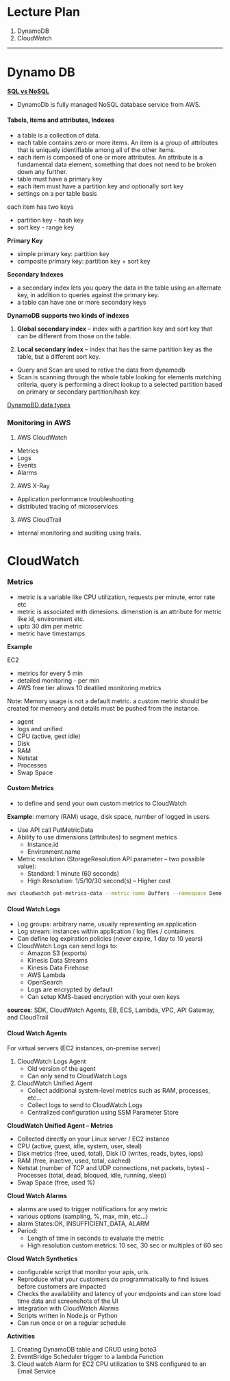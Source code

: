 # Lecture Plan


1. DynamoDB
2. CloudWatch
---

# Dynamo DB

**[SQL vs NoSQL](https://www.mongodb.com/ko-kr/resources/basics/databases/nosql-explained/nosql-vs-sql)**

- DynamoDb is fully managed NoSQL database service from AWS.

#### Tabels, items and attributes, Indexes

- a table is a collection of data.
- each table contains zero or more items. An item is a group of attributes that is uniquely identifiable among all of the other items.
- each item is composed of one or more attributes. An attribute is a fundamental data element, something that does not need to be broken down any further.
- table must have a primary key
- each item must have a partition key and optionally sort key
- settings on a per table basis

each item has two keys
- partition key - hash key
- sort key - range key


**Primary Key**

- simple primary key: partition key
- composite primary key: partition key + sort key

**Secondary Indexes**

- a secondary index lets you query the data in the table using an alternate key, in addition to queries against the primary key.
- a table can have one or more secondary keys

**DynamoDB supports two kinds of indexes**

1. **Global secondary index** –  index with a partition key and sort key that can be different from those on the table.

2. **Local secondary index** – index that has the same partition key as the table, but a different sort key.

- Query and Scan are used to retive the data from dynamodb
- Scan is scanning through the whole table looking for elements matching criteria, query is performing a direct lookup to a selected partition based on primary or secondary partition/hash key.

[DynamoBD data types](https://docs.aws.amazon.com/amazondynamodb/latest/developerguide/HowItWorks.NamingRulesDataTypes.html)




### Monitoring in AWS

1. AWS CloudWatch

- Metrics
- Logs
- Events
- Alarms

2. AWS X-Ray

- Application performance troubleshooting
- distributed tracing of microservices


3. AWS CloudTrail

- Internal monitoring and auditing using trails.


# CloudWatch

### Metrics

- metric is a variable like CPU utilization, requests per minute, error rate etc
- metric is associated with dimesions. dimenstion is an attribute for metric like id, environment etc.
- upto 30 dim per metric
- metric have timestamps


**Example**

EC2

- metrics for every 5 min
- detailed monitoring - per min
- AWS free tier allows 10 deatiled monitoring metrics

Note: Memory usage is not a default metric. a custom metric should be created for memeory and details must be pushed from the instance.


- agent
- logs and unified
- CPU (active, gest idle)
- Disk
- RAM
- Netstat
- Processes
- Swap Space


#### Custom Metrics

- to define and send your own custom metrics to CloudWatch

**Example**: memory (RAM) usage, disk space, number of logged in users.
- Use API call PutMetricData
- Ability to use dimensions (attributes) to segment metrics
  - Instance.id
  - Environment.name
- Metric resolution (StorageResolution API parameter – two possible value):
    - Standard: 1 minute (60 seconds)
    - High Resolution: 1/5/10/30 second(s) – Higher cost


```bash
aws cloudwatch put-metrics-data --metric-name Buffers --namespace Demo --unit Bytes --value 7463947324 --dimensions InstanceID=i-487aksdh80,InstanceType=t2.micro
```


#### Cloud Watch Logs

- Log groups: arbitrary name, usually representing an application
- Log stream: instances within application / log files / containers
- Can define log expiration policies (never expire, 1 day to 10 years)
- CloudWatch Logs can send logs to:
  - Amazon S3 (exports)
  - Kinesis Data Streams
  - Kinesis Data Firehose
  - AWS Lambda 
  - OpenSearch
  - Logs are encrypted by default
  - Can setup KMS-based encryption with your own keys

**sources**: SDK, CloudWatch Agents, EB, ECS, Lambda, VPC, API Gateway, and CloudTrail


#### Cloud Watch Agents

For virtual servers (EC2 instances, on-premise server)
1. CloudWatch Logs Agent
    - Old version of the agent
    - Can only send to CloudWatch Logs
2. CloudWatch Unified Agent
    - Collect additional system-level metrics such as RAM, processes, etc…
    - Collect logs to send to CloudWatch Logs
    - Centralized configuration using SSM Parameter Store

**CloudWatch Unified Agent – Metrics**

- Collected directly on your Linux server / EC2 instance
- CPU (active, guest, idle, system, user, steal)
- Disk metrics (free, used, total), Disk IO (writes, reads, bytes, iops)
- RAM (free, inactive, used, total, cached)
- Netstat (number of TCP and UDP connections, net packets, bytes)  -  Processes (total, dead, bloqued, idle, running, sleep)
- Swap Space (free, used %)


**Cloud Watch Alarms**

- alarms are used to trigger notifications for any metric
- various options (sampling, %, max, min, etc…)
- alarm States:OK, INSUFFICIENT_DATA, ALARM
- Period:
  - Length of time in seconds to evaluate the metric
  - High resolution custom metrics: 10 sec, 30 sec or multiples of 60 sec


**Cloud Watch Synthetics**

- configurable script that monitor your apis, urls.
- Reproduce what your customers do programmatically to find issues before customers
are impacted
- Checks the availability and latency of your endpoints and can store load time data and screenshots of the UI
- Integration with CloudWatch Alarms
- Scripts written in Node.js or Python
- Can run once or on a regular schedule


**Activities**

1. Creating DynamoDB table and CRUD using boto3
2. EventBridge Scheduler trigger to a lambda Function
3. Cloud watch Alarm for EC2 CPU utilization to SNS configured to an Email Service




